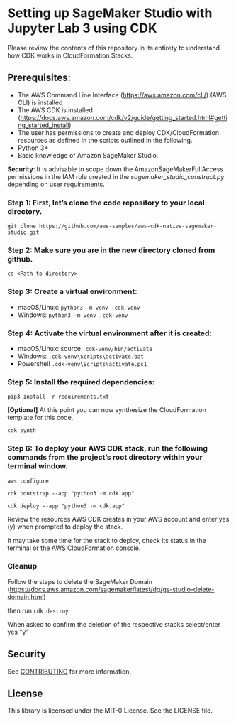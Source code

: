 # Setting up SageMaker Studio with Jupyter Lab 3 using CDK

Please review the contents of this repository in its entirety to understand how CDK works in CloudFormation Stacks.

## Prerequisites:

* The AWS Command Line Interface (https://aws.amazon.com/cli/) (AWS CLI) is installed
* The AWS CDK is installed (https://docs.aws.amazon.com/cdk/v2/guide/getting_started.html#getting_started_install)
* The user has permissions to create and deploy CDK/CloudFormation resources as defined in the scripts outlined in the following.
* Python 3+
* Basic knowledge of Amazon SageMaker Studio.

**Security**: It is advisable to scope down the AmazonSageMakerFullAccess permissions in the IAM role created in the *sagemaker_studio_construct.py* depending on user requirements.

### Step 1: First, let’s clone the code repository to your local directory.

`git clone https://github.com/aws-samples/aws-cdk-native-sagemaker-studio.git`

### Step 2: Make sure you are in the new directory cloned from github.

`cd <Path to directory>`

### Step 3: Create a virtual environment:

* macOS/Linux: `python3 -m venv .cdk-venv`
* Windows: `python3 -m venv .cdk-venv`

### Step 4: Activate the virtual environment after it is created:

* macOS/Linux: source `.cdk-venv/bin/activate`
* Windows: `.cdk-venv\Scripts\activate.bat`
* Powershell `.cdk-venv\Scripts\activate.ps1`

### Step 5: Install the required dependencies:

`pip3 install -r requirements.txt`

**[Optional]** At this point you can now synthesize the CloudFormation template for this code.

`cdk synth`

### Step 6: To deploy your AWS CDK stack, run the following commands from the project’s root directory within your terminal window. 

`aws configure`

`cdk bootstrap --app "python3 -m cdk.app"`

`cdk deploy --app "python3 -m cdk.app"`

Review the resources AWS CDK creates in your AWS account and enter yes (y) when prompted to deploy the stack.

It may take some time for the stack to deploy, check its status in the terminal or the AWS CloudFormation console.

### Cleanup

Follow the steps to delete the SageMaker Domain (https://docs.aws.amazon.com/sagemaker/latest/dg/gs-studio-delete-domain.html)

then run `cdk destroy`

When asked to confirm the deletion of the respective stacks select/enter yes "y"


## Security

See [CONTRIBUTING](CONTRIBUTING.md#security-issue-notifications) for more information.

## License

This library is licensed under the MIT-0 License. See the LICENSE file.

